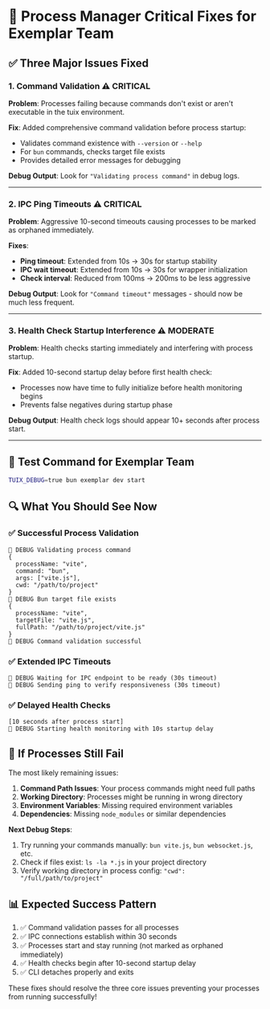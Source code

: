 # 🔧 Process Manager Critical Fixes for Exemplar Team

## ✅ Three Major Issues Fixed

### 1. **Command Validation** ⚠️ CRITICAL
**Problem**: Processes failing because commands don't exist or aren't executable in the tuix environment.

**Fix**: Added comprehensive command validation before process startup:
- Validates command existence with `--version` or `--help` 
- For `bun` commands, checks target file exists
- Provides detailed error messages for debugging

**Debug Output**: Look for `"Validating process command"` in debug logs.

---

### 2. **IPC Ping Timeouts** ⚠️ CRITICAL  
**Problem**: Aggressive 10-second timeouts causing processes to be marked as orphaned immediately.

**Fixes**:
- **Ping timeout**: Extended from 10s → 30s for startup stability
- **IPC wait timeout**: Extended from 10s → 30s for wrapper initialization  
- **Check interval**: Reduced from 100ms → 200ms to be less aggressive

**Debug Output**: Look for `"Command timeout"` messages - should now be much less frequent.

---

### 3. **Health Check Startup Interference** ⚠️ MODERATE
**Problem**: Health checks starting immediately and interfering with process startup.

**Fix**: Added 10-second startup delay before first health check:
- Processes now have time to fully initialize before health monitoring begins
- Prevents false negatives during startup phase

**Debug Output**: Health check logs should appear 10+ seconds after process start.

---

## 🎯 **Test Command for Exemplar Team**

```bash
TUIX_DEBUG=true bun exemplar dev start
```

## 🔍 **What You Should See Now**

### ✅ **Successful Process Validation**
```
🐛 DEBUG Validating process command
{
  processName: "vite",
  command: "bun", 
  args: ["vite.js"],
  cwd: "/path/to/project"
}
🐛 DEBUG Bun target file exists
{
  processName: "vite",
  targetFile: "vite.js", 
  fullPath: "/path/to/project/vite.js"
}
🐛 DEBUG Command validation successful
```

### ✅ **Extended IPC Timeouts**  
```
🐛 DEBUG Waiting for IPC endpoint to be ready (30s timeout)
🐛 DEBUG Sending ping to verify responsiveness (30s timeout)
```

### ✅ **Delayed Health Checks**
```
[10 seconds after process start]
🐛 DEBUG Starting health monitoring with 10s startup delay
```

## 🚨 **If Processes Still Fail**

The most likely remaining issues:

1. **Command Path Issues**: Your process commands might need full paths
2. **Working Directory**: Processes might be running in wrong directory  
3. **Environment Variables**: Missing required environment variables
4. **Dependencies**: Missing `node_modules` or similar dependencies

**Next Debug Steps**:
1. Try running your commands manually: `bun vite.js`, `bun websocket.js`, etc.
2. Check if files exist: `ls -la *.js` in your project directory
3. Verify working directory in process config: `"cwd": "/full/path/to/project"`

## 📊 **Expected Success Pattern**

1. ✅ Command validation passes for all processes
2. ✅ IPC connections establish within 30 seconds  
3. ✅ Processes start and stay running (not marked as orphaned immediately)
4. ✅ Health checks begin after 10-second startup delay
5. ✅ CLI detaches properly and exits

These fixes should resolve the three core issues preventing your processes from running successfully!